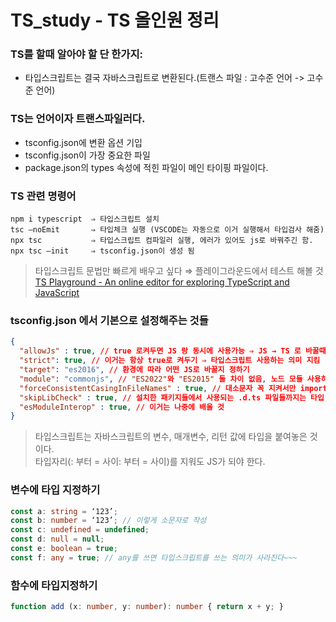 # TS_study - TS 올인원 정리

### TS를 할때 알아야 할 단 한가지: 
- 타입스크립트는 결국 자바스크립트로 변환된다.(트랜스 파일 : 고수준 언어 -> 고수준 언어)

### TS는 언어이자 트랜스파일러다.
- tsconfig.json에 변환 옵션 기입
- tsconfig.json이 가장 중요한 파일
- package.json의 types 속성에 적힌 파일이 메인 타이핑 파일이다.

### TS 관련 명령어
```
npm i typescript  ⇒ 타입스크립트 설치
tsc —noEmit       ⇒ 타입체크 실행 (VSCODE는 자동으로 이거 실행해서 타입검사 해줌)
npx tsc           ⇒ 타입스크립트 컴파일러 실행, 에러가 있어도 js로 바꿔주긴 함.
npx tsc —init     ⇒ tsconfig.json이 생성 됨
```
> 타입스크립트 문법만 빠르게 배우고 싶다 ⇒ 플레이그라운드에서 테스트 해볼 것  
[TS Playground - An online editor for exploring TypeScript and JavaScript](https://www.typescriptlang.org/play?#code/Q)

### tsconfig.json 에서 기본으로 설정해주는 것들
``` json
{
  "allowJs" : true, // true 로켜두면 JS 랑 동시에 사용가능 ⇒ JS → TS 로 바꿀때 사용
  "strict": true, // 이거는 항상 true로 켜두기 ⇒ 타입스크립트 사용하는 의미 지킴
  "target": "es2016", // 환경에 따라 어떤 JS로 바꿀지 정하기
  "module": "commonjs", // "ES2022"와 "ES2015" 둘 차이 없음, 노드 모듈 사용하고 싶으면 "commonjs"
  "forceConsistentCasingInFileNames" : true, // 대소문자 꼭 지켜서만 import 하도록 강제
  "skipLibCheck" : true, // 설치한 패키지들에서 사용되는 .d.ts 파일들까지는 타입 채킹 안하겠다.
  "esModuleInterop" : true, // 이거는 나중에 배울 것
}
```
> 타입스크립트는 자바스크립트의 변수, 매개변수, 리턴 값에 타입을 붙여놓은 것이다.  
타입자리(: 부터 = 사이: 부터 = 사이)를 지워도 JS가 되야 한다.

### 변수에 타입 지정하기
``` typescript
const a: string = ‘123’;
const b: number = ‘123’; // 이렇게 소문자로 작성
const c: undefined = undefined;
const d: null = null;
const e: boolean = true;
const f: any = true; // any를 쓰면 타입스크립트를 쓰는 의미가 사라진다~~~
```

### 함수에 타입지정하기
``` typescript
function add (x: number, y: number): number { return x + y; }
```
